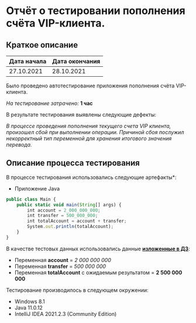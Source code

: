 # Отчёт о тестировании пополнения счёта VIP-клиента.

## Краткое описание

**Дата начала** | **Дата окончания**
------------ | -------------
27.10.2021 | 28.10.2021

Было проведено автотестирование приложения пополнения счёта VIP-клиента.

*На тестирование затрачено:* **1 час**

В результате тестирования выявлены следующие дефекты:

*В процессе проведения пополнения текущего счета VIP клиента, произошел
сбой при выполнении операции. Причиной сбоя послужил некорректный тип
переменной для хранения итогового значения перевода.*


## Описание процесса тестирования

В процессе тестирования использовались следующие артефакты*:
* Приложение Java
```javascript
public class Main {
    public static void main(String[] args) {
        int account = 2_000_000_000;
        int transfer = 500_000_000;
        int totalAccount = account + transfer;
        System.out.println(totalAccount);
    }
}
```

В качестве тестовых данных использовались данные **[изложенные в ДЗ](https://github.com/netology-code/javaqa-homeworks/blob/master/intro/MERGED.md)**:
* Переменная **account** = *2 000 000 000*
* Переменная **transfer** = *500 000 000*
* Переменная **totalAccount** с ожидаемым результатом = **2 500 000 000**

Тестирование производилось в следующем окружении:
* Windows 8.1
* Java 11.0.12
* IntelliJ IDEA 2021.2.3 (Community Edition)
